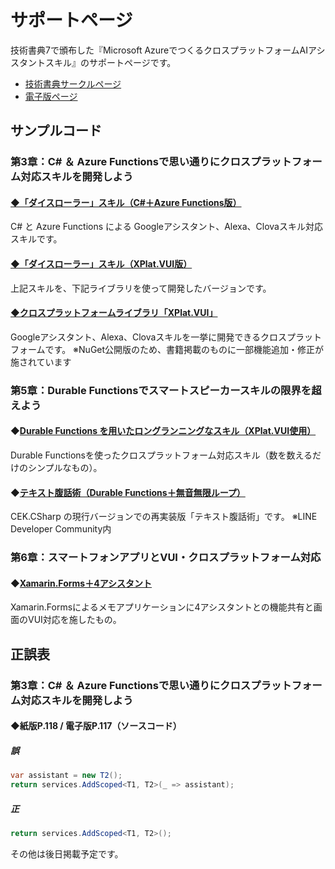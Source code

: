 # サポートページ

技術書典7で頒布した『Microsoft AzureでつくるクロスプラットフォームAIアシスタントスキル』のサポートページです。

- [技術書典サークルページ](https://techbookfest.org/event/tbf07/circle/5069404383477760)
- [電子版ページ](https://himanago.booth.pm/items/1572343)


## サンプルコード

### 第3章：C# ＆ Azure Functionsで思い通りにクロスプラットフォーム対応スキルを開発しよう

#### [◆「ダイスローラー」スキル（C#＋Azure Functions版）](https://github.com/himanago/dice-roller-cross-platform)

C# と Azure Functions による Googleアシスタント、Alexa、Clovaスキル対応スキルです。



#### [◆「ダイスローラー」スキル（XPlat.VUI版）](https://github.com/himanago/dice-roller-cross-platform-with-xplat-vui)

上記スキルを、下記ライブラリを使って開発したバージョンです。


#### [◆クロスプラットフォームライブラリ「XPlat.VUI」](https://github.com/himanago/xplat-vui)

Googleアシスタント、Alexa、Clovaスキルを一挙に開発できるクロスプラットフォームです。
※NuGet公開版のため、書籍掲載のものに一部機能追加・修正が施されています




### 第5章：Durable Functionsでスマートスピーカースキルの限界を超えよう

#### ◆[Durable Functions を用いたロングランニングなスキル（XPlat.VUI使用）](https://github.com/himanago/xplat-vui-durable-sample)

Durable Functionsを使ったクロスプラットフォーム対応スキル（数を数えるだけのシンプルなもの）。



#### ◆[テキスト腹話術（Durable Functions＋無音無限ループ）](https://github.com/line-developer-community/line-api-handbook/tree/master/chapter05/ClovaVentriloquism)

CEK.CSharp の現行バージョンでの再実装版「テキスト腹話術」です。
※LINE Developer Community内


### 第6章：スマートフォンアプリとVUI・クロスプラットフォーム対応

#### ◆[Xamarin.Forms＋4アシスタント](https://github.com/himanago/xamarin-with-vui-sample)

Xamarin.Formsによるメモアプリケーションに4アシスタントとの機能共有と画面のVUI対応を施したもの。


## 正誤表

### 第3章：C# ＆ Azure Functionsで思い通りにクロスプラットフォーム対応スキルを開発しよう

#### ◆紙版P.118 / 電子版P.117（ソースコード）

##### 誤

```cs
var assistant = new T2();
return services.AddScoped<T1, T2>(_ => assistant);
```

##### 正

```cs
return services.AddScoped<T1, T2>();
```

その他は後日掲載予定です。
